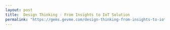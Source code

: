```yaml
---
layout: post
title:  Design Thinking - From Insights to IoT Solution
permalink: "https://gems.gevme.com/design-thinking-from-insights-to-iot-solution-30072019"
---
```

